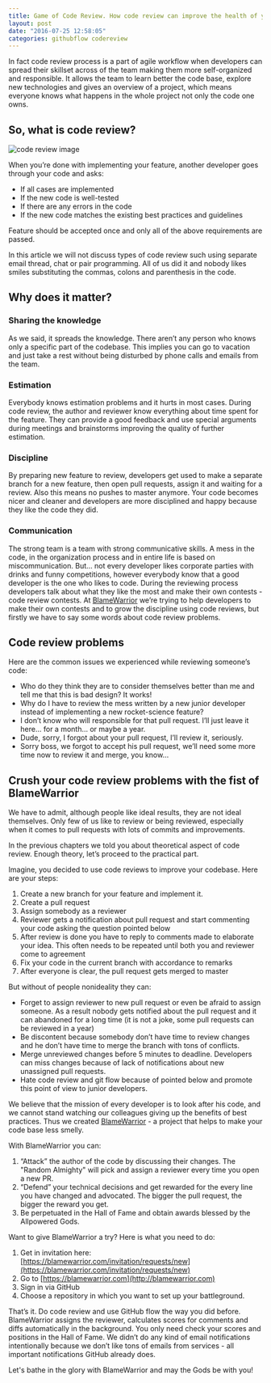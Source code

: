 ```yaml
---
title: Game of Code Review. How code review can improve the health of your team
layout: post
date: "2016-07-25 12:58:05"
categories: githubflow codereview
---
```


In fact code review process is a part of agile workflow when developers can spread their skillset across of the team making them more self-organized and responsible. It allows the team to learn better the code base, explore new technologies and gives an overview of a project, which means everyone knows what happens in the whole project not only the code one owns.

## So, what is code review?

![code review image](https://valerykalashnikov.github.io/images/code_review.png)

When you’re done with implementing your feature, another developer goes through your code and asks:

  * If all cases are implemented
  * If the new code is well-tested
  * If there are any errors in the code
  * If the new code matches the existing best practices and guidelines

Feature should be accepted once and only all of the above requirements are passed.

In this article we will not discuss types of code review such using separate email thread, chat or pair programming. All of us did it and nobody likes smiles substituting the commas, colons and parenthesis in the code.

## Why does it matter?

### Sharing the knowledge

As we said, it spreads the knowledge. There aren’t any person who knows only a specific part of the codebase. This implies you can go to vacation and just take a rest without being disturbed by phone calls and emails from the team.

### Estimation
Everybody knows estimation problems and it hurts in most cases. During code review, the author and reviewer know everything about time spent for the feature. They can provide a good feedback and use special arguments during meetings and brainstorms improving the quality of further estimation.

### Discipline
By preparing new feature to review, developers get used to make a separate branch for a new feature, then open pull requests, assign it and waiting for a review. Also this means no pushes to master anymore. Your code becomes nicer and cleaner and developers are more disciplined and happy because they like the code they did.

### Communication
The strong team is a team with strong communicative skills. A mess in the code, in the organization process and in entire life is based on miscommunication.
But… not every developer likes corporate parties with drinks and funny competitions, however everybody know that a good developer is the one who likes to code.
During the reviewing process developers talk about what they like the most and make their own contests - code review contests.
At [BlameWarrior](http://blamewarrior.com) we’re trying to help developers to make their own contests and to grow the discipline using code reviews, but firstly we have to say some words about code review problems.

## Code review problems
Here are the common issues we experienced while reviewing someone’s code:

  * Who do they think they are to consider themselves better than me and tell me that this is bad design? It works!
  * Why do I have to review the mess written by a new junior developer instead of implementing a new rocket-science feature?
  * I don’t know who will responsible for that pull request. I’ll just leave it here… for a month… or maybe a year.
  * Dude, sorry, I forgot about your pull request, I’ll review it, seriously.
  * Sorry boss, we forgot to accept his pull request, we’ll need some more time now to review it and merge, you know…

## Crush your code review problems with the fist of BlameWarrior

We have to admit, although people like ideal results, they are not ideal themselves. Only few of us like to review or being reviewed, especially when it comes to pull requests with lots of commits and improvements.

In the previous chapters we told you about theoretical aspect of code review. Enough theory, let’s proceed to the practical part.

Imagine, you decided to use code reviews to improve your codebase. Here are your steps:

  1. Create a new branch for your feature and implement it.
  2. Create a pull request
  3. Assign somebody as a reviewer
  4. Reviewer gets a notification about pull request and start commenting your code asking the question pointed below
  5. After review is done you have to reply to comments made to elaborate your idea. This often needs to be repeated until both you and reviewer come to agreement
  6. Fix your code in the current branch with accordance to remarks
  7. After everyone is clear, the pull request gets merged to master

But without of people nonideality they can:

  * Forget to assign reviewer to new pull request or even be afraid to assign someone. As a result nobody gets notified about the pull request and it can abandoned for a long time (it is not a joke, some pull requests can be reviewed in a year)
  * Be discontent because somebody don’t have time to review changes and he don’t have time to merge the branch with tons of conflicts.
  * Merge unreviewed changes before 5 minutes to deadline. Developers can miss changes because of lack of notifications about new unassigned pull requests.
  * Hate code review and git flow because of pointed below and promote this point of view to junior developers.

We believe that the mission of every developer is to look after his code, and we cannot stand watching our colleagues giving up the benefits of best practices. Thus we created [BlameWarrior](http://blamewarrior.com) - a project that helps to make your code base less smelly.

With BlameWarrior you can:

  1. “Attack” the author of the code by discussing their changes. The "Random Almighty" will pick and assign a reviewer every time you open a new PR.
  2. “Defend” your technical decisions and get rewarded for the every line you have changed and advocated. The bigger the pull request, the bigger the reward you get.
  3. Be perpetuated in the Hall of Fame and obtain awards blessed by the Allpowered Gods.

Want to give BlameWarrior a try? Here is what you need to do:

  1. Get in invitation here: [https://blamewarrior.com/invitation/requests/new](https://blamewarrior.com/invitation/requests/new)
  2. Go to [https://blamewarrior.com](http://blamewarrior.com)
  3. Sign in via GitHub
  4. Choose a repository in which you want to set up your battleground.

That’s it. Do code review and use GitHub flow the way you did before. BlameWarrior assigns the reviewer, calculates scores for comments and diffs automatically in the background. You only need check your scores and positions in the Hall of Fame. We didn’t do any kind of email notifications intentionally because we don’t like tons of emails from services  - all important notifications GitHub already does.

Let's bathe in the glory with BlameWarrior and may the Gods be with you!






